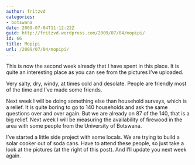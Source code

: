 ```yaml
---
author: fritzvd
categories:
- botswana
date: 2009-07-04T11:12:22Z
guid: http://fritzvd.wordpress.com/2009/07/04/mopipi/
id: 66
title: Mopipi
url: /2009/07/04/mopipi/
---
```


This is now the second week already that I have spent in this place. It is quite an interesting place as you can see from the pictures I&#8217;ve uploaded.
  
Very salty, dry, windy, at times cold and desolate. People are friendly most of the time and I&#8217;ve made some friends.

Next week I will be doing something else than household surveys, which is a relief. It is quite boring to go to 140 households and ask the same questions over and over again. But we are already on 87 of the 140, that is a big relief. Next week I will be measuring the availability of firewood in the area with some people from the University of Botswana.

I&#8217;ve started a little side project with some locals. We are trying to build a solar cooker out of soda cans. Have to attend these people, so just take a look at the pictures (at the right of this post). And I&#8217;ll update you next week again.